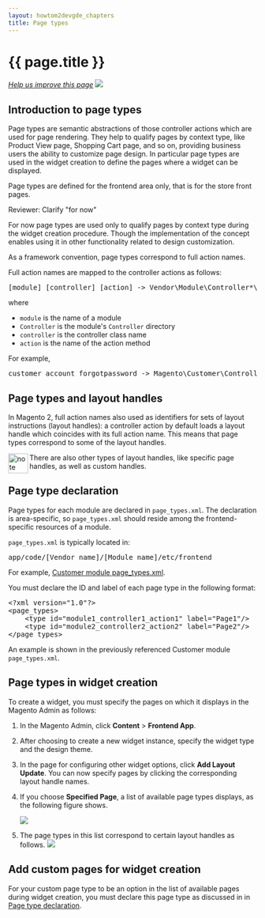 ```yaml
---
layout: howtom2devgde_chapters
title: Page types 
---
```


<h1 id="m2devgde-page-type">{{ page.title }}</h1>

<p><a href="{{ site.githuburl }}architecture/view/page-type.md" target="_blank"><em>Help us improve this page</em></a>&nbsp;<img src="{{ site.baseurl }}common/images/newWindow.gif"/></p>

<h2 id="m2devgde-pagetype-intro">Introduction to page types</h2>

Page types are semantic abstractions of those controller actions which are used for page rendering. They help to qualify pages by context type, like Product View page, Shopping Cart page, and so on, providing business users the ability to customize page design. In particular page types are used in the widget creation  to define the pages where a widget can be displayed. 

Page types are defined for the frontend area only, that is for the store front pages.

<p class="q">Reviewer: Clarify "for now"</p>

For now page types are used only to qualify pages by context type during the widget creation procedure. Though the implementation of the concept enables using it in other functionality related to design customization.

As a framework convention, page types correspond to full action names.

Full action names are mapped to the controller actions as follows:
 
<pre>[module]_[controller]_[action] -> Vendor\Module\Controller*\Controller::actionAction()</pre>

where

*	`module` is the name of a module
*	`Controller` is the module's `Controller` directory
*	`controller` is the controller class name
*	`action` is the name of the action method

For example,

<pre>customer_account_forgotpassword -> Magento\Customer\Controller\Account::forgotPasswordAction</pre>

<h2 id="m2devgde-pagetype-handles">Page types and layout handles</h2>

In Magento 2, full action names also used as identifiers for sets of layout instructions (layout handles): a controller action by default loads a layout handle which coincides with its full action name. This means that page types correspond to some of the layout handles. 

<div class="bs-callout bs-callout-info" id="info">
  <img src="{{ site.baseurl }}common/images/icon_note.png" alt="note" align="left" width="40"/>
<span class="glyphicon-class">
 <p>There are also other types of layout handles, like specific page handles, as well as custom handles.</p>
 </span>
</div>

<h2 id="m2devgde-pagetype-declare">Page type declaration</h2>

Page types for each module are declared in `page_types.xml`. The declaration is area-specific, so `page_types.xml` should reside among the frontend-specific resources of a module. 

`page_types.xml` is typically located in:

<pre>app/code/[Vendor name]/[Module name]/etc/frontend</pre>

For example, <a href="{{ site.mage2000url }}app/code/Magento/Customer/etc/frontend/page_types.xml" target="_blank">Customer module page_types.xml</a>.

You must declare the ID and label of each page type in the following format:

<pre>&lt;?xml version="1.0"?>
&lt;page_types>
    &lt;type id="module1_controller1_action1" label="Page1"/>
    &lt;type id="module2_controller2_action2" label="Page2"/>
&lt;/page_types></pre>

An example is shown in the previously referenced Customer module `page_types.xml`.

<h2 id="m2devge-pagetype-widget">Page types in widget creation</h2>

To create a widget, you must specify the pages on which it displays in the Magento Admin as follows: 

1.	In the Magento Admin, click **Content** > **Frontend App**. 
2.	After choosing to create a new widget instance, specify the widget type and the design theme. 
3.	In the page for configuring other widget options, click **Add Layout Update**. You can now specify pages by clicking the corresponding layout handle names. 
4.	If you choose **Specified Page**, a list of available page types displays, as the following figure shows. 

	<img src="{{ site.baseurl }}common/images/page_types_widget_specified-page.png">
5.	The page types in this list correspond to certain layout handles as follows.
	<img src="{{ site.baseurl }}common/images/page_types_widget_layout-handles.png">

<h2 id="m2devge-pagetype-custom-pg">Add custom pages for widget creation</h2>

For your custom page type to be an option in the list of available pages during widget creation, you must declare this page type as discussed in  in <a href="#m2devgde-pagetype-declare">Page type declaration</a>.
